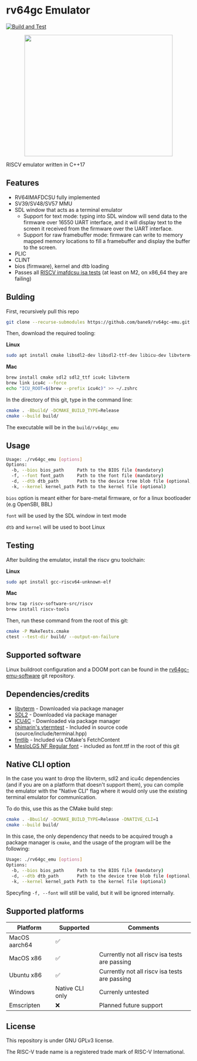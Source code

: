 # rv64gc Emulator

[![Build and Test](https://github.com/bane9/rv64gc-emu/actions/workflows/build_and_test.yml/badge.svg)](https://github.com/bane9/rv64gc-emu/actions/workflows/build_and_test.yml)

<p align="center">
<img src="demo.gif" width="404" height="330">
</p>

RISCV emulator written in C++17

## Features

- RV64IMAFDCSU fully implemented
- SV39/SV48/SV57 MMU
- SDL window that acts as a terminal emulator
    - Support for text mode: typing into SDL window will send data to the firmware over 16550 UART interface, and it will display text to the screen it received from the firmware over the UART interface.
    - Support for raw framebuffer mode: firmware can write to memory mapped memory locations to fill a framebuffer and display the buffer to the screen.
- PLIC
- CLINT
- bios (firmware), kernel and dtb loading
- Passes all [RISCV imafdcsu isa tests](https://github.com/riscv-software-src/riscv-tests) (at least on M2, on x86_64 they are failing)

## Bulding

First, recursively pull this repo 

```bash
git clone --recurse-submodules https://github.com/bane9/rv64gc-emu.git
```

Then, download the required tooling:

**Linux**

```bash
sudo apt install cmake libsdl2-dev libsdl2-ttf-dev libicu-dev libvterm-dev
```

**Mac**

```bash
brew install cmake sdl2 sdl2_ttf icu4c libvterm
brew link icu4c --force
echo "ICU_ROOT=$(brew --prefix icu4c)" >> ~/.zshrc
```

In the directory of this git, type in the command line:

```bash
cmake . -Bbuild/ -DCMAKE_BUILD_TYPE=Release
cmake --build build/
```

The executable will be in the `build/rv64gc_emu`

## Usage
```bash
Usage: ./rv64gc_emu [options]
Options:
  -b, --bios bios_path     Path to the BIOS file (mandatory)
  -f, --font font_path     Path to the font file (mandatory)
  -d, --dtb dtb_path       Path to the device tree blob file (optional, mandatory if kernel is present)
  -k, --kernel kernel_path Path to the kernel file (optional)
```

`bios` option is meant either for bare-metal firmware, or for a linux bootloader (e.g OpenSBI, BBL)

`font` will be used by the SDL window in text mode

`dtb` and `kernel` will be used to boot Linux

## Testing

After building the emulator, install the riscv gnu toolchain:

**Linux**

```bash
sudo apt install gcc-riscv64-unknown-elf
```

**Mac**

```bash
brew tap riscv-software-src/riscv
brew install riscv-tools
```

Then, run these command from the root of this git:

```bash
cmake -P MakeTests.cmake
ctest --test-dir build/ --output-on-failure
```

## Supported software

Linux buildroot configuration and a DOOM port can be found in the [rv64gc-emu-software](https://github.com/bane9/rv64gc-emu-software) git repository.

## Dependencies/credits

- [libvterm](http://www.leonerd.org.uk/code/libvterm/) - Downloaded via package manager
- [SDL2](https://www.libsdl.org/) - Downloaded via package manager
- [ICU4C](https://unicode-org.github.io/icu/userguide/icu4c/) - Downloaded via package manager
- [shimarin's vtermtest](https://gist.github.com/shimarin/71ace40e7443ed46387a477abf12ea70) - Included in source code (source/include/terminal.hpp)
- [fmtlib](https://github.com/fmtlib/fmt) - Included via CMake's FetchContent
- [MesloLGS NF Regular font](https://github.com/romkatv/dotfiles-public/blob/master/.local/share/fonts/NerdFonts/MesloLGS%20NF%20Regular.ttf) - included as font.ttf in the root of this git

## Native CLI option

In the case you want to drop the libvterm, sdl2 and icu4c dependencies (and if you are on a platform that doesn't support them), you can compile the emulator with the "Native CLI" flag where it would only use the existing terminal emulator for communication.

To do this, use this as the CMake build step:

```bash
cmake . -Bbuild/ -DCMAKE_BUILD_TYPE=Release -DNATIVE_CLI=1
cmake --build build/
```

In this case, the only dependency that needs to be acquired trough a package manager is `cmake`, and the usage of the program will be the following:

```bash
Usage: ./rv64gc_emu [options]
Options:
  -b, --bios bios_path     Path to the BIOS file (mandatory)
  -d, --dtb dtb_path       Path to the device tree blob file (optional, mandatory if kernel is present)
  -k, --kernel kernel_path Path to the kernel file (optional)
```

Specyfing `-f, --font` will still be valid, but it will be ignored internally.

## Supported platforms

| Platform      | Supported       | Comments                                      |
|---------------|-----------------|-----------------------------------------------|
| MacOS aarch64 | ✅               |                                               |
| MacOS x86     | ✅               | Currently not all riscv isa tests are passing |
| Ubuntu x86    | ✅               | Currently not all riscv isa tests are passing |
| Windows       | Native CLI only | Currenly untested                             |
| Emscripten    | ❌               | Planned future support                        |

## License

This repository is under GNU GPLv3 license.

The RISC-V trade name is a registered trade mark of RISC-V International.